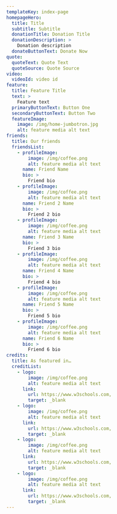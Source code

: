```yaml
---
templateKey: index-page
homepageHero:
  title: Title
  subtitle: Subtitle
  donationTitle: Donation Title
  donationDescription: >
    Donation description
  donateButtonText: Donate Now
quote:
  quoteText: Quote Text
  quoteSource: Quote Source
video:
  videoId: video id
feature:
  title: Feature Title
  text: >
    Feature text
  primaryButtonText: Button One
  secondaryButtonText: Button Two
  featureImage:
    image: /img/home-jumbotron.jpg
    alt: feature media alt text
friends:
  title: Our friends
  friendsList:
    - profileImage:
        image: /img/coffee.png
        alt: feature media alt text
      name: Friend Name
      bio: >
        Friend bio
    - profileImage:
        image: /img/coffee.png
        alt: feature media alt text
      name: Friend 2 Name
      bio: >
        Friend 2 bio
    - profileImage:
        image: /img/coffee.png
        alt: feature media alt text
      name: Friend 3 Name
      bio: >
        Friend 3 bio
    - profileImage:
        image: /img/coffee.png
        alt: feature media alt text
      name: Friend 4 Name
      bio: >
        Friend 4 bio
    - profileImage:
        image: /img/coffee.png
        alt: feature media alt text
      name: Friend 5 Name
      bio: >
        Friend 5 bio
    - profileImage:
        image: /img/coffee.png
        alt: feature media alt text
      name: Friend 6 Name
      bio: >
        Friend 6 bio
credits:
  title: As featured in…
  creditList:
    - logo:
        image: /img/coffee.png
        alt: feature media alt text
      link:
        url: https://www.w3schools.com,
        target: _blank
    - logo:
        image: /img/coffee.png
        alt: feature media alt text
      link:
        url: https://www.w3schools.com,
        target: _blank
    - logo:
        image: /img/coffee.png
        alt: feature media alt text
      link:
        url: https://www.w3schools.com,
        target: _blank
    - logo:
        image: /img/coffee.png
        alt: feature media alt text
      link:
        url: https://www.w3schools.com,
        target: _blank
---
```

